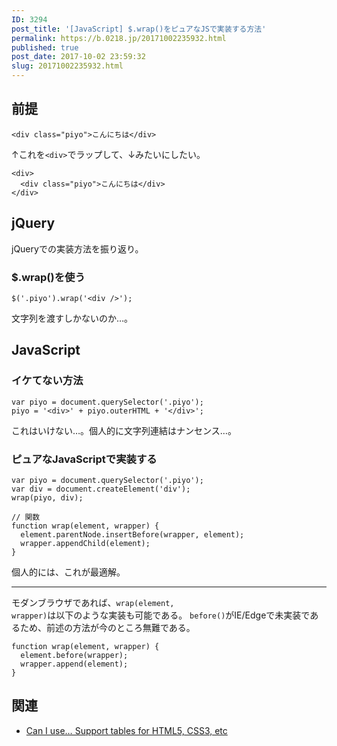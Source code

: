 ```yaml
---
ID: 3294
post_title: '[JavaScript] $.wrap()をピュアなJSで実装する方法'
permalink: https://b.0218.jp/20171002235932.html
published: true
post_date: 2017-10-02 23:59:32
slug: 20171002235932.html
---
```

<h2>前提</h2>

<pre><code class="language-html">&lt;div class="piyo"&gt;こんにちは&lt;/div&gt;
</code></pre>

↑これを<code>&lt;div&gt;</code>でラップして、↓みたいにしたい。

<pre><code class="language-html">&lt;div&gt;
  &lt;div class="piyo"&gt;こんにちは&lt;/div&gt;
&lt;/div&gt;
</code></pre>

<!--more-->

<h2>jQuery</h2>

jQueryでの実装方法を振り返り。

<h3>$.wrap()を使う</h3>

<pre><code class="language-js">$('.piyo').wrap('&lt;div /&gt;');
</code></pre>

文字列を渡すしかないのか…。

<h2>JavaScript</h2>

<h3>イケてない方法</h3>

<pre><code class="language-js">var piyo = document.querySelector('.piyo');
piyo = '&lt;div&gt;' + piyo.outerHTML + '&lt;/div&gt;';
</code></pre>

これはいけない…。個人的に文字列連結はナンセンス…。

<h3>ピュアなJavaScriptで実装する</h3>

<pre><code class="language-js">var piyo = document.querySelector('.piyo');
var div = document.createElement('div');
wrap(piyo, div);

// 関数
function wrap(element, wrapper) {
  element.parentNode.insertBefore(wrapper, element);
  wrapper.appendChild(element);
}
</code></pre>

個人的には、これが最適解。

<hr />

モダンブラウザであれば、<code>wrap(element, wrapper)</code>は以下のような実装も可能である。
<code>before()</code>がIE/Edgeで未実装であるため、前述の方法が今のところ無難である。

<pre><code class="language-js">function wrap(element, wrapper) {
  element.before(wrapper);
  wrapper.append(element);
}
</code></pre>

<h2>関連</h2>

<ul>
<li><a href="http://caniuse.com/#feat=dom-manip-convenience">Can I use… Support tables for HTML5, CSS3, etc</a></li>
</ul>